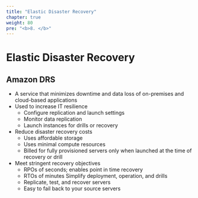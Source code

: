 ```yaml
---
title: "Elastic Disaster Recovery"
chapter: true
weight: 80
pre: "<b>8. </b>"
---
```


# Elastic Disaster Recovery

## Amazon DRS

- A service that minimizes downtime and data loss of on-premises and cloud-based applications
- Used to increase IT resilience
    - Configure replication and launch settings
    - Monitor data replication
    - Launch instances for drills or recovery
- Reduce disaster recovery costs
    - Uses affordable storage
    - Uses minimal compute resources
    - Billed for fully provisioned servers only when launched at the time of recovery or drill
- Meet stringent recovery objectives
    - RPOs of seconds; enables point in time recovery
    - RTOs of minutes
Simplify deployment, operation, and drills
    - Replicate, test, and recover servers
    - Easy to fail back to your source servers
